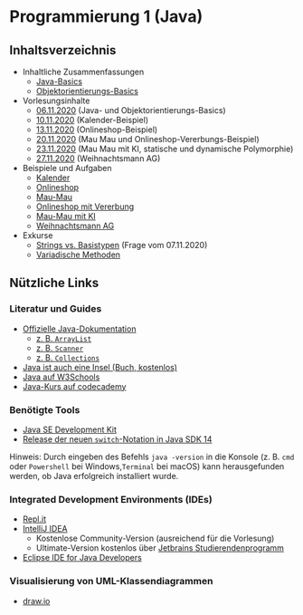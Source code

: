 # Programmierung 1 (Java)
## Inhaltsverzeichnis
- Inhaltliche Zusammenfassungen
    - [Java-Basics](Zusammenfassung/Java-Basics.md)
    - [Objektorientierungs-Basics](Zusammenfassung/OOP-Basics.md)
- Vorlesungsinhalte
    - [06.11.2020](Vorlesungsinhalte/Vorlesung%2006.11.2020) (Java- und Objektorientierungs-Basics)
    - [10.11.2020](Vorlesungsinhalte/Vorlesung%2010.11.2020) (Kalender-Beispiel)
    - [13.11.2020](Vorlesungsinhalte/Vorlesung%2013.11.2020) (Onlineshop-Beispiel)
    - [20.11.2020](Vorlesungsinhalte/Vorlesung%2020.11.2020/javaintro) (Mau Mau und Onlineshop-Vererbungs-Beispiel)
    - [23.11.2020](Vorlesungsinhalte/Vorlesung%2023.11.2020/javaintro) (Mau Mau mit KI, statische und dynamische Polymorphie)
    - [27.11.2020](Vorlesungsinhalte/Vorlesung%2027.11.2020/) (Weihnachtsmann AG)
- Beispiele und Aufgaben
    - [Kalender](Vorlesungsinhalte/Vorlesung%2010.11.2020)
    - [Onlineshop](Vorlesungsinhalte/Vorlesung%2013.11.2020)
    - [Mau-Mau](Vorlesungsinhalte/Vorlesung%2020.11.2020/javaintro/maumau)
    - [Onlineshop mit Vererbung](Vorlesungsinhalte/Vorlesung%2020.11.2020/javaintro/onlineshop/vererbung)
    - [Mau-Mau mit KI](Vorlesungsinhalte/Vorlesung%2023.11.2020/javaintro/maumau/ki)
    - [Weihnachtsmann AG](Vorlesungsinhalte/Vorlesung%2027.11.2020/)
- Exkurse
    - [Strings vs. Basistypen](Exkurse/Strings%20vs.%20Basistypen.md) (Frage vom 07.11.2020)
    - [Variadische Methoden](Exkurse/Variadische%20Methoden.md)
    
## Nützliche Links

### Literatur und Guides
- [Offizielle Java-Dokumentation](https://docs.oracle.com/en/java/javase/15/)
    - [z. B. `ArrayList`](https://docs.oracle.com/en/java/javase/15/docs/api/java.base/java/util/ArrayList.html)
    - [z. B. `Scanner`](https://docs.oracle.com/en/java/javase/15/docs/api/java.base/java/util/Scanner.html)
    - [z. B. `Collections`](https://docs.oracle.com/en/java/javase/15/docs/api/java.base/java/util/Collections.html)
- [Java ist auch eine Insel (Buch, kostenlos)](http://openbook.rheinwerk-verlag.de/javainsel/)
- [Java auf W3Schools](https://www.w3schools.com/java/default.asp)
- [Java-Kurs auf codecademy](https://www.codecademy.com/learn/learn-java)

### Benötigte Tools
- [Java SE Development Kit](https://www.oracle.com/java/technologies/javase-jdk15-downloads.html)
- [Release der neuen `switch`-Notation in Java SDK 14](https://openjdk.java.net/jeps/361)

Hinweis: Durch eingeben des Befehls `java -version` in die Konsole (z. B. `cmd` oder `Powershell` bei Windows,`Terminal` bei macOS) kann herausgefunden werden, ob Java erfolgreich installiert wurde.

### Integrated Development Environments (IDEs)
- [Repl.it](https://repl.it/)
- [IntelliJ IDEA](https://www.jetbrains.com/idea/)
    - Kostenlose Community-Version (ausreichend für die Vorlesung)
    - Ultimate-Version kostenlos über [Jetbrains Studierendenprogramm](https://www.jetbrains.com/community/education/#students)
- [Eclipse IDE for Java Developers](https://www.eclipse.org/downloads/packages/release/2020-09/r/eclipse-ide-java-developers)

### Visualisierung von UML-Klassendiagrammen
- [draw.io](https://app.diagrams.net/)